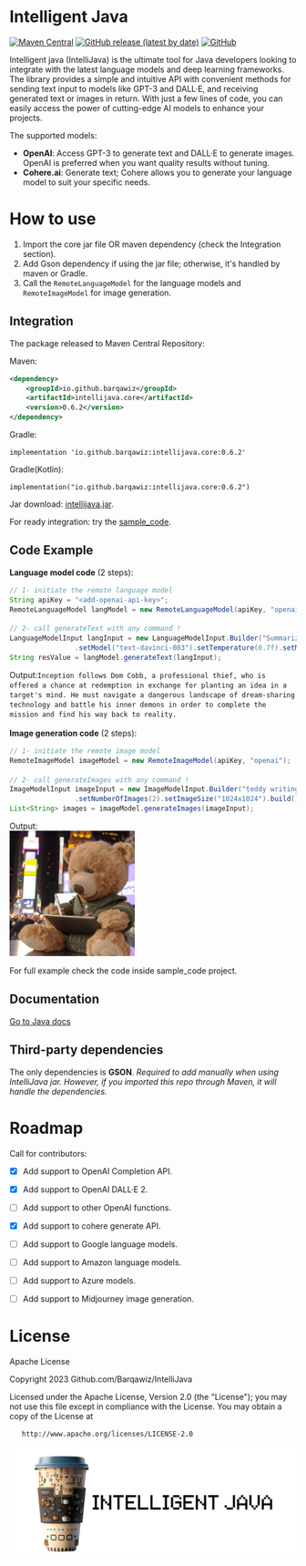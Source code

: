 # Intelligent Java

[![Maven Central](https://img.shields.io/maven-central/v/io.github.barqawiz/intellijava.core?style=for-the-badge)](https://central.sonatype.com/artifact/io.github.barqawiz/intellijava.core/0.6.2)
[![GitHub release (latest by date)](https://img.shields.io/github/v/release/Barqawiz/IntelliJava?style=for-the-badge)](https://github.com/Barqawiz/IntelliJava/releases)
[![GitHub](https://img.shields.io/github/license/Barqawiz/IntelliJava?style=for-the-badge)](https://opensource.org/licenses/Apache-2.0)

Intelligent java (IntelliJava) is the ultimate tool for Java developers looking to integrate with the latest language models and deep learning frameworks. The library provides a simple and intuitive API with convenient methods for sending text input to models like GPT-3 and DALL·E, and receiving generated text or images in return. With just a few lines of code, you can easily access the power of cutting-edge AI models to enhance your projects.

The supported models:
- **OpenAI**: Access GPT-3 to generate text and DALL·E to generate images. OpenAI is preferred when you want quality results without tuning.
- **Cohere.ai**: Generate text; Cohere allows you to generate your language model to suit your specific needs.

# How to use

1. Import the core jar file OR maven dependency (check the Integration section).
2. Add Gson dependency if using the jar file; otherwise, it's handled by maven or Gradle.
3. Call the ``RemoteLanguageModel`` for the language models and ``RemoteImageModel`` for image generation.

## Integration
The package released to Maven Central Repository:

Maven:
```xml
<dependency>
    <groupId>io.github.barqawiz</groupId>
    <artifactId>intellijava.core</artifactId>
    <version>0.6.2</version>
</dependency>
```

Gradle:

```
implementation 'io.github.barqawiz:intellijava.core:0.6.2'
```

Gradle(Kotlin):
```
implementation("io.github.barqawiz:intellijava.core:0.6.2")
```

Jar download:
[intellijava.jar](https://repo1.maven.org/maven2/io/github/barqawiz/intellijava.core/0.6.2/intellijava.core-0.6.2.jar).

For ready integration: try the [sample_code](https://github.com/Barqawiz/IntelliJava/tree/main/sample_code).

## Code Example
**Language model code** (2 steps):
```java
// 1- initiate the remote language model
String apiKey = "<add-openai-api-key>";
RemoteLanguageModel langModel = new RemoteLanguageModel(apiKey, "openai");

// 2- call generateText with any command !
LanguageModelInput langInput = new LanguageModelInput.Builder("Summarize the plot of the 'Inception' movie in two sentences")
                .setModel("text-davinci-003").setTemperature(0.7f).setMaxTokens(50).build();
String resValue = langModel.generateText(langInput);
```
Output:```Inception follows Dom Cobb, a professional thief, who is offered a chance at redemption in exchange for planting an idea in a target's mind. He must navigate a dangerous landscape of dream-sharing technology and battle his inner demons in order to complete the mission and find his way back to reality.```
<br><br>
**Image generation code** (2 steps):
```java
// 1- initiate the remote image model
RemoteImageModel imageModel = new RemoteImageModel(apiKey, "openai");

// 2- call generateImages with any command !
ImageModelInput imageInput = new ImageModelInput.Builder("teddy writing a blog in times square")
                .setNumberOfImages(2).setImageSize("1024x1024").build();
List<String> images = imageModel.generateImages(imageInput);
```
Output:<br>
<img src="images/response_image.png" height="220px">

For full example check the code inside sample_code project.

## Documentation
[Go to Java docs](https://barqawiz.github.io/IntelliJava/javadocs/)

## Third-party dependencies
The only dependencies is **GSON**.
*Required to add manually when using IntelliJava jar. However, if you imported this repo through Maven, it will handle the dependencies.*

# Roadmap
Call for contributors:
- [x] Add support to OpenAI Completion API.
- [x] Add support to OpenAI DALL·E 2.
- [ ] Add support to other OpenAI functions.
- [x] Add support to cohere generate API.
- [ ] Add support to Google language models.
- [ ] Add support to Amazon language models.
- [ ] Add support to Azure models.
- [ ] Add support to Midjourney image generation.


# License
Apache License

Copyright 2023 Github.com/Barqawiz/IntelliJava

   Licensed under the Apache License, Version 2.0 (the "License");
   you may not use this file except in compliance with the License.
   You may obtain a copy of the License at

       http://www.apache.org/licenses/LICENSE-2.0

<img src="images/intelligent_java_header_footer.png">
